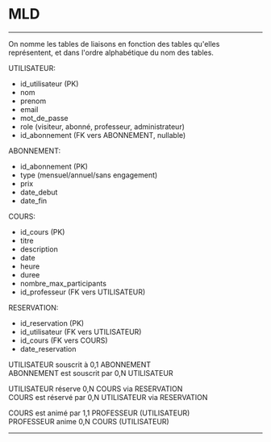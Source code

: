 # MLD

---

On nomme les tables de liaisons en fonction des tables qu'elles représentent, et dans l'ordre alphabétique du nom des tables.

UTILISATEUR: 
- id_utilisateur (PK)
- nom
- prenom
- email
- mot_de_passe
- role (visiteur, abonné, professeur, administrateur)
- id_abonnement (FK vers ABONNEMENT, nullable)

ABONNEMENT: 
- id_abonnement (PK)
- type (mensuel/annuel/sans engagement)
- prix
- date_debut
- date_fin

COURS: 
- id_cours (PK)
- titre
- description
- date
- heure
- duree
- nombre_max_participants
- id_professeur (FK vers UTILISATEUR)

RESERVATION: 
- id_reservation (PK)
- id_utilisateur (FK vers UTILISATEUR)
- id_cours (FK vers COURS)
- date_reservation

UTILISATEUR souscrit à 0,1 ABONNEMENT  
ABONNEMENT est souscrit par 0,N UTILISATEUR  

UTILISATEUR réserve 0,N COURS via RESERVATION  
COURS est réservé par 0,N UTILISATEUR via RESERVATION  

COURS est animé par 1,1 PROFESSEUR (UTILISATEUR)  
PROFESSEUR anime 0,N COURS (UTILISATEUR)

---
